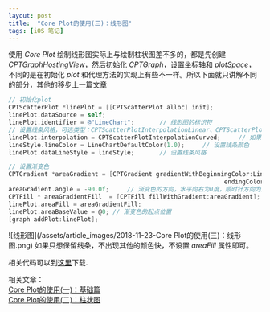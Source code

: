 ```yaml
---
layout: post
title:  "Core Plot的使用(三)：线形图"
tags: [iOS 笔记]
---
```

使用 *Core Plot* 绘制线形图实际上与绘制柱状图差不多的，都是先创建 *CPTGraphHostingView*，然后初始化 *CPTGraph*，设置坐标轴和 *plotSpace*，不同的是在初始化 *plot* 和代理方法的实现上有些不一样。所以下面就只讲解不同的部分，其他的移步[上一篇](http://blog.wangjace.site/2018/11/Core-Plot%E7%9A%84%E4%BD%BF%E7%94%A8(%E4%BA%8C)-%E6%9F%B1%E7%8A%B6%E5%9B%BE/)文章
```Objective-C
// 初始化plot
CPTScatterPlot *linePlot = [[CPTScatterPlot alloc] init];
linePlot.dataSource = self;
linePlot.identifier = @"LineChart";       // 线形图的标识符
// 设置线条风格，可选类型：CPTScatterPlotInterpolationLinear、CPTScatterPlotInterpolationStepped、CPTScatterPlotInterpolationHistogram、CPTScatterPlotInterpolationCurved
linePlot.interpolation = CPTScatterPlotInterpolationCurved;     // 如果想要折线图的效果可以使用CPTScatterPlotInterpolationLinear
lineStyle.lineColor = LineChartDefaultColor(1.0);     // 设置线条颜色
linePlot.dataLineStyle = lineStyle;       // 设置线条风格

// 设置渐变色
CPTGradient *areaGradient = [CPTGradient gradientWithBeginningColor:LineChartDefaultColor(0.6)
                                                            endingColor:LineChartDefaultColor(0.2)];
areaGradient.angle = -90.0f;     // 渐变色的方向，水平向右为0度，顺时针方向为负方向，逆时针方向为正方向
CPTFill * areaGradientFill  = [CPTFill fillWithGradient:areaGradient];
linePlot.areaFill = areaGradientFill;
linePlot.areaBaseValue = @0; // 渐变色的起点位置
[graph addPlot:linePlot];
```
![线形图](/assets/article_images/2018-11-23-Core Plot的使用(三)：线形图.png)
如果只想保留线条，不出现其他的颜色快，不设置 *areaFill* 属性即可。


相关代码可以到[这里](https://github.com/WangJace/CorePlotExample)下载.

相关文章：  
[Core Plot的使用(一)：基础篇](http://blog.wangjace.site/2018/11/Core-Plot%E7%9A%84%E4%BD%BF%E7%94%A8(%E4%B8%80)-%E5%9F%BA%E7%A1%80%E7%AF%87/)  
[Core Plot的使用(二)：柱状图](http://blog.wangjace.site/2018/11/Core-Plot%E7%9A%84%E4%BD%BF%E7%94%A8(%E4%BA%8C)-%E6%9F%B1%E7%8A%B6%E5%9B%BE/)

